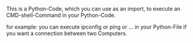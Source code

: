 This is a Python-Code, which you can use as an import, to execute an 
CMD-shell-Command
in your Python-Code.

for example: you can execute ipconfig or ping or ... in your Python-File if you 
want a connection between
two Computers.